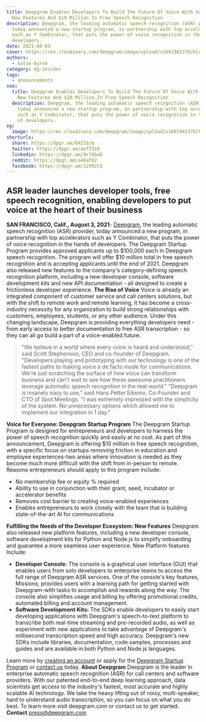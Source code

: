 ```yaml
---
title: Deepgram Enables Developers To Build The Future Of Voice With Suite Of
  New Features And $10 Million In Free Speech Recognition
description: Deepgram, the leading automatic speech recognition (ASR) provider,
  today announced a new startup program, in partnership with top accelerators
  such as Y Combinator, that puts the power of voice recognition in the hands of
  developers.
date: 2021-08-03
cover: https://res.cloudinary.com/deepgram/image/upload/v1661981378/blog/deepgram-enables-developers-to-build-the-future-of-voice-with-suite-of-new-features-and-10-million-in-free-speech-recognition/dg-enables-developers%402x.jpg
authors:
  - katie-byrne
category: dg-insider
tags:
  - announcements
seo:
  title: Deepgram Enables Developers To Build The Future Of Voice With Suite Of
    New Features And $10 Million In Free Speech Recognition
  description: Deepgram, the leading automatic speech recognition (ASR) provider,
    today announced a new startup program, in partnership with top accelerators
    such as Y Combinator, that puts the power of voice recognition in the hands
    of developers.
og:
  image: https://res.cloudinary.com/deepgram/image/upload/v1661981378/blog/deepgram-enables-developers-to-build-the-future-of-voice-with-suite-of-new-features-and-10-million-in-free-speech-recognition/dg-enables-developers%402x.jpg
shorturls:
  share: https://dpgr.am/04231cb
  twitter: https://dpgr.am/aef7319
  linkedin: https://dpgr.am/9c76ba6
  reddit: https://dpgr.am/a48afb2
  facebook: https://dpgr.am/12d92c5
---
```


## ASR leader launches developer tools, free speech recognition, enabling developers to put voice at the heart of their business

**SAN FRANCISCO, Calif., August 3, 2021**- [Deepgram](https://deepgram.com/), the leading automatic speech recognition (ASR) provider, today announced a new program, in partnership with top accelerators such as Y Combinator, that puts the power of voice recognition in the hands of developers. The Deepgram Startup Program provides approved applicants up to $100,000 each in Deepgram speech recognition. The program will offer $10 million total in free speech recognition and is accepting applicants until the end of 2021\. Deepgram also released new features to the company's category-defining speech recognition platform, including a new developer console, software development kits and new API documentation - all designed to create a frictionless developer experience. **The Rise of Voice** Voice is already an integrated component of customer service and call centers solutions, but with the shift to remote work and remote learning, it has become a cross-industry necessity for any organization to build strong relationships with customers, employees, students, or any other audience. Under this changing landscape, Deepgram is providing everything developers need - from early access to better documentation to free ASR transcription - so they can all go build a part of a voice-enabled future.

> "We believe in a world where every voice is heard and understood," said Scott Stephenson, CEO and co-founder of Deepgram. "Developers playing and prototyping with our technology is one of the fastest paths to making voice a de facto mode for communications. We're just scratching the surface of how voice can transform business and can't wait to see how these awesome practitioners leverage automatic speech recognition in the real-world." "Deepgram is insanely easy to use," said Hans Petter Eikemo, Co-Founder and CTO of Spot Meetings. "I was extremely impressed with the simplicity of the system. No unnecessary options which allowed me to implement our integration in 1 day."

**Voice for Everyone: Deepgram Startup Program** The Deepgram Startup Program is designed for entrepreneurs and developers to harness the power of speech recognition quickly and easily at no cost. As part of this announcement, Deepgram is offering $10 million in free speech recognition, with a specific focus on startups removing friction in education and employee experiences-two areas where innovation is needed as they become much more difficult with the shift from in-person to remote. Reasons entrepreneurs should apply to this program include:

*   No membership fee or equity % required
*   Ability to use in conjunction with their grant, seed, incubator or accelerator benefits
*   Removes cost barrier to creating voice-enabled experiences
*   Enables entrepreneurs to work closely with the team that is building state-of-the-art AI for communications

**Fulfilling the Needs of the Developer Ecosystem: New Features** Deepgram also released new platform features, including a new developer console, software development kits for Python and Node.js to simplify onboarding and guarantee a more seamless user experience. New Platform features Include:

*   **Developer Console:** The console is a graphical user interface (GUI) that enables users from solo developers to enterprise teams to access the full range of Deepgram ASR services. One of the console's key features, Missions, provides users with a learning path for getting started with Deepgram-with tasks to accomplish and rewards along the way. The console also simplifies usage and billing by offering promotional credits, automated billing and account management.
*   **Software Development Kits:** The SDKs enable developers to easily start developing applications with Deepgram's speech-to-text platform to transcribe both real-time streaming and pre-recorded audio, as well as experiment with new applications to take advantage of Deepgram's millisecond transcription speed and high accuracy. Deepgram's new SDKs include libraries, documentation, code samples, processes and guides and are available in both Python and Node.js languages.

Learn more by [creating an account](https://console.deepgram.com/signup) or apply for the [Deepgram Startup Program](https://deepgram.com/startup-program/) or [contact us](https://deepgram.com/contact-us/) today. **About Deepgram** Deepgram is the leader in enterprise automatic speech recognition (ASR) for call centers and software providers. With our patented end-to-end deep learning approach, data scientists get access to the industry's fastest, most accurate and highly scalable AI technology. We take the heavy lifting out of noisy, multi-speaker, hard to understand audio transcription, so you can focus on what you do best. To learn more visit deepgram.com or contact us to get started. **Contact** [press@deepgram.com](mailto:deepgram@inkhouse.com)
